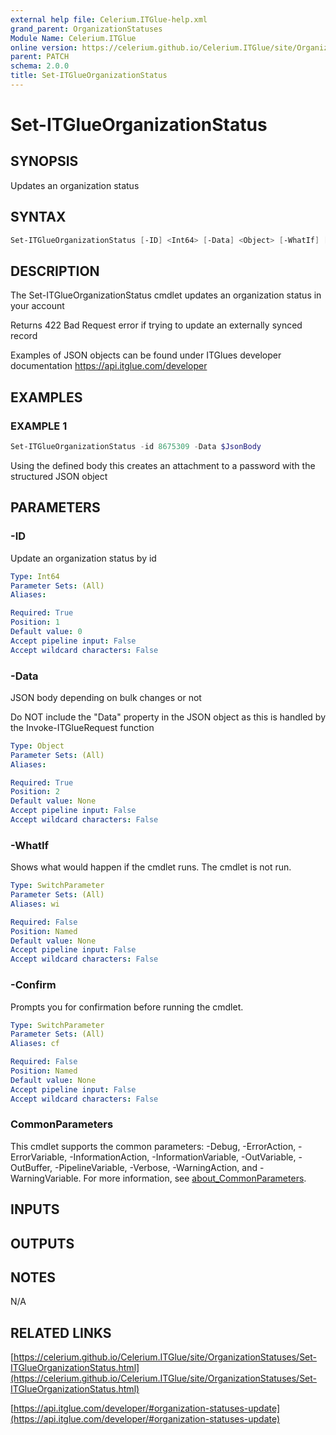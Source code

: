 ```yaml
---
external help file: Celerium.ITGlue-help.xml
grand_parent: OrganizationStatuses
Module Name: Celerium.ITGlue
online version: https://celerium.github.io/Celerium.ITGlue/site/OrganizationStatuses/Set-ITGlueOrganizationStatus.html
parent: PATCH
schema: 2.0.0
title: Set-ITGlueOrganizationStatus
---
```


# Set-ITGlueOrganizationStatus

## SYNOPSIS
Updates an organization status

## SYNTAX

```powershell
Set-ITGlueOrganizationStatus [-ID] <Int64> [-Data] <Object> [-WhatIf] [-Confirm] [<CommonParameters>]
```

## DESCRIPTION
The Set-ITGlueOrganizationStatus cmdlet updates an organization status
in your account

Returns 422 Bad Request error if trying to update an externally synced record

Examples of JSON objects can be found under ITGlues developer documentation
    https://api.itglue.com/developer

## EXAMPLES

### EXAMPLE 1
```powershell
Set-ITGlueOrganizationStatus -id 8675309 -Data $JsonBody
```

Using the defined body this creates an attachment to a password with the structured
JSON object

## PARAMETERS

### -ID
Update an organization status by id

```yaml
Type: Int64
Parameter Sets: (All)
Aliases:

Required: True
Position: 1
Default value: 0
Accept pipeline input: False
Accept wildcard characters: False
```

### -Data
JSON body depending on bulk changes or not

Do NOT include the "Data" property in the JSON object as this is handled
by the Invoke-ITGlueRequest function

```yaml
Type: Object
Parameter Sets: (All)
Aliases:

Required: True
Position: 2
Default value: None
Accept pipeline input: False
Accept wildcard characters: False
```

### -WhatIf
Shows what would happen if the cmdlet runs.
The cmdlet is not run.

```yaml
Type: SwitchParameter
Parameter Sets: (All)
Aliases: wi

Required: False
Position: Named
Default value: None
Accept pipeline input: False
Accept wildcard characters: False
```

### -Confirm
Prompts you for confirmation before running the cmdlet.

```yaml
Type: SwitchParameter
Parameter Sets: (All)
Aliases: cf

Required: False
Position: Named
Default value: None
Accept pipeline input: False
Accept wildcard characters: False
```

### CommonParameters
This cmdlet supports the common parameters: -Debug, -ErrorAction, -ErrorVariable, -InformationAction, -InformationVariable, -OutVariable, -OutBuffer, -PipelineVariable, -Verbose, -WarningAction, and -WarningVariable. For more information, see [about_CommonParameters](http://go.microsoft.com/fwlink/?LinkID=113216).

## INPUTS

## OUTPUTS

## NOTES
N/A

## RELATED LINKS

[https://celerium.github.io/Celerium.ITGlue/site/OrganizationStatuses/Set-ITGlueOrganizationStatus.html](https://celerium.github.io/Celerium.ITGlue/site/OrganizationStatuses/Set-ITGlueOrganizationStatus.html)

[https://api.itglue.com/developer/#organization-statuses-update](https://api.itglue.com/developer/#organization-statuses-update)


